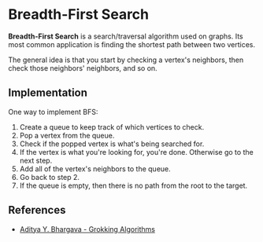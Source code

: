 # Breadth-First Search

**Breadth-First Search** is a search/traversal algorithm used on graphs.
Its most common application is finding the shortest path between two vertices.

The general idea is that you start by checking a vertex's neighbors, then check
those neighbors' neighbors, and so on.

## Implementation

One way to implement BFS:

1. Create a queue to keep track of which vertices to check.
2. Pop a vertex from the queue.
3. Check if the popped vertex is what's being searched for.
4. If the vertex is what you're looking for, you're done. Otherwise go to the next step.
5. Add all of the vertex's neighbors to the queue.
6. Go back to step 2.
7. If the queue is empty, then there is no path from the root to the target.

## References

- [Aditya Y. Bhargava - Grokking Algorithms](https://www.manning.com/books/grokking-algorithms)
